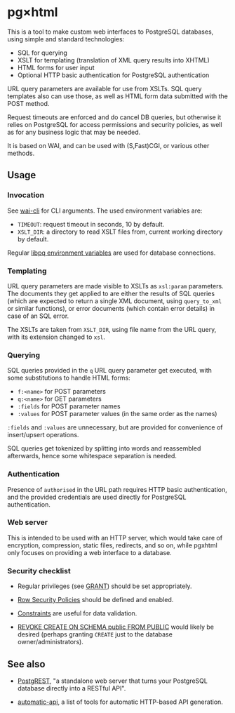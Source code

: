 # pg×html

This is a tool to make custom web interfaces to PostgreSQL databases,
using simple and standard technologies:

- SQL for querying
- XSLT for templating (translation of XML query results into XHTML)
- HTML forms for user input
- Optional HTTP basic authentication for PostgreSQL authentication

URL query parameters are available for use from XSLTs. SQL query
templates also can use those, as well as HTML form data submitted with
the POST method.

Request timeouts are enforced and do cancel DB queries, but otherwise
it relies on PostgreSQL for access permissions and security policies,
as well as for any business logic that may be needed.

It is based on WAI, and can be used with (S,Fast)CGI, or various other
methods.


## Usage

### Invocation

See [wai-cli](https://hackage.haskell.org/package/wai-cli) for CLI
arguments. The used environment variables are:

- `TIMEOUT`: request timeout in seconds, 10 by default.
- `XSLT_DIR`: a directory to read XSLT files from, current working
  directory by default.

Regular [libpq environment
variables](https://www.postgresql.org/docs/current/libpq-envars.html)
are used for database connections.

### Templating

URL query parameters are made visible to XSLTs as `xsl:param`
parameters. The documents they get applied to are either the results
of SQL queries (which are expected to return a single XML document,
using `query_to_xml` or similar functions), or error documents (which
contain error details) in case of an SQL error.

The XSLTs are taken from `XSLT_DIR`, using file name from the URL
query, with its extension changed to `xsl`.

### Querying

SQL queries provided in the `q` URL query parameter get executed, with
some substitutions to handle HTML forms:

- `f:<name>` for POST parameters
- `q:<name>` for GET parameters
- `:fields` for POST parameter names
- `:values` for POST parameter values (in the same order as the names)

`:fields` and `:values` are unnecessary, but are provided for
convenience of insert/upsert operations.

SQL queries get tokenized by splitting into words and reassembled
afterwards, hence some whitespace separation is needed.

### Authentication

Presence of `authorised` in the URL path requires HTTP basic
authentication, and the provided credentials are used directly for
PostgreSQL authentication.

### Web server

This is intended to be used with an HTTP server, which would take care
of encryption, compression, static files, redirects, and so on, while
pgxhtml only focuses on providing a web interface to a database.

### Security checklist

- Regular privileges (see
  [GRANT](https://www.postgresql.org/docs/current/sql-grant.html))
  should be set appropriately.

- [Row Security
  Policies](https://www.postgresql.org/docs/current/ddl-rowsecurity.html)
  should be defined and enabled.

- [Constraints](https://www.postgresql.org/docs/current/ddl-constraints.html)
  are useful for data validation.

- [REVOKE CREATE ON SCHEMA public FROM
  PUBLIC](https://www.postgresql.org/docs/current/ddl-schemas.html)
  would likely be desired (perhaps granting `CREATE` just to the
  database owner/administrators).

## See also

- [PostgREST](http://postgrest.org/), "a standalone web server that
  turns your PostgreSQL database directly into a RESTful API".

- [automatic-api](https://github.com/dbohdan/automatic-api/), a list
  of tools for automatic HTTP-based API generation.

